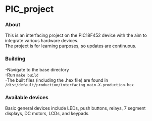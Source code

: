 # PIC_project
### About
This is an interfacing project on the PIC18F452 device with the aim to integrate various hardware devices.\
The project is for learning purposes, so updates are continuous.
### Building
-Navigate to the base directory  
-Run `make build`  
-The built files (including the .hex file) are found in `/dist/default/production/interfacing_main.X.production.hex`
### Available devices
Basic general devices include LEDs, push buttons, relays, 7 segment displays, DC motors, LCDs, and keypads.
